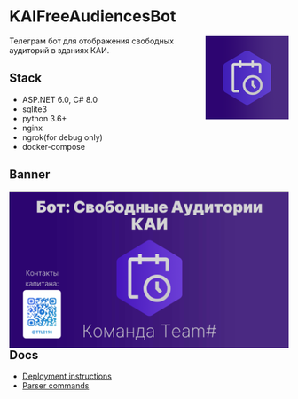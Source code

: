 # KAIFreeAudiencesBot

<img src=".assets/logo.png" align="right" width="150" />

Телеграм бот для отображения свободных аудиторий в зданиях КАИ.
## Stack
* ASP.NET 6.0, C# 8.0
* sqlite3
* python 3.6+
* nginx
* ngrok(for debug only)
* docker-compose
## Banner

<img src=".assets/preview.png" align="left" width="1100"/>

## Docs

- [Deployment instructions](docs/deployment.md)
- [Parser commands](docs/parser.md)
